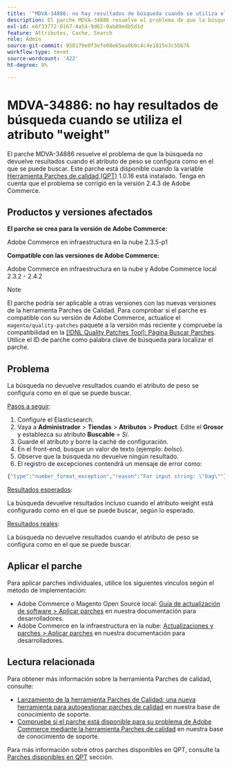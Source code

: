 ```yaml
---
title: '"MDVA-34886: no hay resultados de búsqueda cuando se utiliza el atributo "weight"'
description: El parche MDVA-34886 resuelve el problema de que la búsqueda no devuelve resultados cuando el atributo de peso se configura como en el que se puede buscar. Este parche está disponible cuando está instalada la [Quality Patches Tool (QPT)](/help/announcements/adobe-commerce-announcements/magento-quality-patches-released-new-tool-to-self-serve-quality-patches.md) 1.0.16. Tenga en cuenta que el problema se corrigió en la versión 2.4.3 de Adobe Commerce.
exl-id: e6f33772-0167-4a54-9d62-0ab89edb5d1d
feature: Attributes, Cache, Search
role: Admin
source-git-commit: 958179e0f3efe08e65ea8b0c4c4e1015e3c5bb76
workflow-type: tm+mt
source-wordcount: '422'
ht-degree: 0%

---
```


# MDVA-34886: no hay resultados de búsqueda cuando se utiliza el atributo &quot;weight&quot;

El parche MDVA-34886 resuelve el problema de que la búsqueda no devuelve resultados cuando el atributo de peso se configura como en el que se puede buscar. Este parche está disponible cuando la variable [Herramienta Parches de calidad (QPT)](/help/announcements/adobe-commerce-announcements/magento-quality-patches-released-new-tool-to-self-serve-quality-patches.md) 1.0.16 está instalado. Tenga en cuenta que el problema se corrigió en la versión 2.4.3 de Adobe Commerce.

## Productos y versiones afectados

**El parche se crea para la versión de Adobe Commerce:**

Adobe Commerce en infraestructura en la nube 2.3.5-p1

**Compatible con las versiones de Adobe Commerce:**

Adobe Commerce en infraestructura en la nube y Adobe Commerce local 2.3.2 - 2.4.2

>[!NOTE]
>
>El parche podría ser aplicable a otras versiones con las nuevas versiones de la herramienta Parches de Calidad. Para comprobar si el parche es compatible con su versión de Adobe Commerce, actualice el `magento/quality-patches` paquete a la versión más reciente y compruebe la compatibilidad en la [[!DNL Quality Patches Tool]: Página Buscar Parches](https://devdocs.magento.com/quality-patches/tool.html#patch-grid). Utilice el ID de parche como palabra clave de búsqueda para localizar el parche.

## Problema

La búsqueda no devuelve resultados cuando el atributo de peso se configura como en el que se puede buscar.

<u>Pasos a seguir</u>:

1. Configure el Elasticsearch.
1. Vaya a **Administrador** > **Tiendas** > **Atributos** > **Product**. Edite el **Grosor** y establezca su atributo **Buscable** = *Sí*.
1. Guarde el atributo y borre la caché de configuración.
1. En el front-end, busque un valor de texto (ejemplo: *bolso*).
1. Observe que la búsqueda no devuelve ningún resultado.
1. El registro de excepciones contendrá un mensaje de error como:

```php
{"type":"number_format_exception","reason":"For input string: \"bag\""}
```

<u>Resultados esperados</u>:

La búsqueda devuelve resultados incluso cuando el atributo weight está configurado como en el que se puede buscar, según lo esperado.

<u>Resultados reales</u>:

La búsqueda no devuelve resultados cuando el atributo de peso se configura como en el que se puede buscar.

## Aplicar el parche

Para aplicar parches individuales, utilice los siguientes vínculos según el método de implementación:

* Adobe Commerce o Magento Open Source local: [Guía de actualización de software > Aplicar parches](https://devdocs.magento.com/guides/v2.4/comp-mgr/patching/mqp.html) en nuestra documentación para desarrolladores.
* Adobe Commerce en la infraestructura en la nube: [Actualizaciones y parches > Aplicar parches](https://devdocs.magento.com/cloud/project/project-patch.html) en nuestra documentación para desarrolladores.

## Lectura relacionada

Para obtener más información sobre la herramienta Parches de calidad, consulte:

* [Lanzamiento de la herramienta Parches de Calidad: una nueva herramienta para autogestionar parches de calidad](/help/announcements/adobe-commerce-announcements/magento-quality-patches-released-new-tool-to-self-serve-quality-patches.md) en nuestra base de conocimiento de soporte.
* [Compruebe si el parche está disponible para su problema de Adobe Commerce mediante la herramienta Parches de calidad](/help/support-tools/patches-available-in-qpt-tool/check-patch-for-magento-issue-with-magento-quality-patches.md) en nuestra base de conocimiento de soporte.

Para más información sobre otros parches disponibles en QPT, consulte la [Parches disponibles en QPT](https://support.magento.com/hc/en-us/sections/360010506631-Patches-available-in-QPT-tool-) sección.
